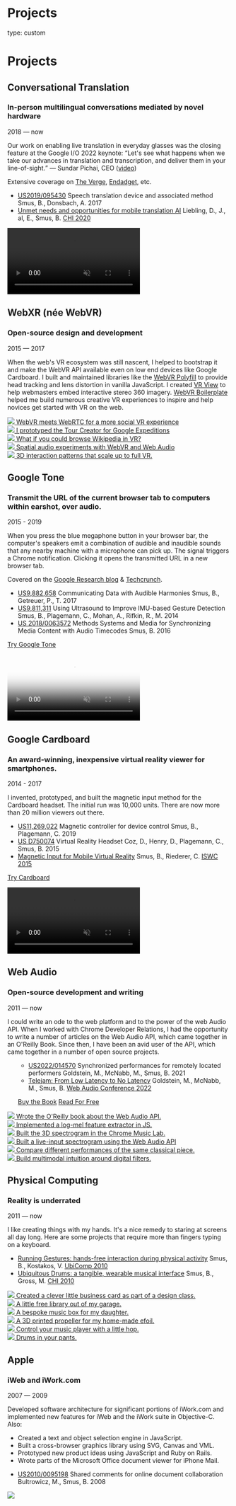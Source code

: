 Projects
========
type: custom

<main class="projects">
  <style scoped>
    @import "style.css";
  </style>
  <link href='//fonts.googleapis.com/css?family=Sofia+Sans:700' rel='stylesheet' />

  <h1>Projects</h1>

  <section class="project">
    <div class="info">
      <h2>Conversational Translation</h2>
      <h3>In-person multilingual conversations mediated by novel hardware</h3>
      <p class="date">2018 — now</p>
      <p>
        Our work on enabling live translation in everyday glasses was the
        closing feature at the Google I/O 2022 keynote: <q>Let's see what happens when we take our advances in
          translation and transcription, and deliver them in your line-of-sight.</q> — Sundar Pichai, CEO (<a
          href="#">video</a>)
      </p>
      <p>Extensive coverage on <a
          href="https://www.theverge.com/2022/5/11/23067426/google-ar-glasses-live-translate-io">The Verge</a>, <a
          href="https://www.engadget.com/google-ar-glasses-190114468.html">Endadget</a>, etc.</p>
      <ul class="pubs">
        <li><a class="patent" href="/patents/2017 - Speech Translation Device and Associated Method.pdf">US2019/095430</a> Speech translation device and associated method <span class="authors">Smus, B., Donsbach, A.</span> 2017</li>
        <li><a class="paper" href="/papers/2020 - Unmet Needs and Opportunities for Mobile Translation AI.pdf">Unmet needs and opportunities for mobile translation AI</a> <span class="authors">Liebling, D., J., al, E., Smus, B.</span> <a href="https://chi2020.acm.org/"> CHI 2020</a></li>
      </ul>
      </p>
    </div>
    <div class="media">
      <video class="big" autoplay muted src="media/augmented-language.mp4"></video>
    </div>
  </section>

  <section class="project">
    <div class="info">
      <h2>WebXR (née WebVR)</h2>
      <h3>Open-source design and development</h3>
      <p class="date">2015 — 2017</p>
      <p>
        When the web's VR ecosystem was still nascent, I helped to bootstrap it and make the WebVR API available even
        on
        low
        end devices like Google Cardboard. I built and maintained libraries like the <a
          href="https://github.com/immersive-web/webvr-polyfill/">WebVR Polyfill</a>
        to provide head tracking and lens distortion in vanilla JavaScript. I created <a
          href="https://developers.google.com/vr/develop/web/vrview-web">VR View</a> to help webmasters embed
        interactive stereo 360 imagery. <a href="https://github.com/borismus/webvr-boilerplate">WebVR
          Boilerplate</a> helped me build numerous creative VR experiences to inspire and help novices get started with VR on the web.
      </p>
      </p>
    </div>
    <div class="media">
      <div class="media-item">
        <a href="/copresence-webvr/">
          <img src="media/webvr-copresence.jpg" />
          <label>WebVR meets WebRTC for a more social VR experience</label>
        </a>
      </div>
      <div class="media-item">
        <a href="https://vr.google.com/tourcreator/">
          <img src="media/webvr-expeditions.png" />
          <label>I prototyped the Tour Creator for Google Expeditions</label>
        </a>
      </div>
      <div class="media-item">
        <a href="/wikipedia-vr/">
          <img src="media/webvr-forest.jpg" />
          <label>What if you could browse Wikipedia in VR?</label>
        </a>
      </div>
      <div class="media-item">
        <a href="/spatial-audio-web-vr/">
          <img src="media/webvr-spatial-audio.jpg" />
          <label>Spatial audio experiments with WebVR and Web Audio</label>
        </a>
      </div>
      <div class="media-item">
        <a href="/ray-input-webvr-interaction-patterns/">
          <img src="media/webvr-tools.jpg" />
          <label>3D interaction patterns that scale up to full VR.</label>
        </a>
      </div>
  </section>


  <section class="project">
    <div class="info">
      <h2>Google Tone</h2>
      <h3>Transmit the URL of the current browser tab to computers within earshot, over audio.</h3>
      <p class="date">2015 - 2019</p>
      <p>
        When you press the blue megaphone button in your browser bar, the computer's speakers emit a combination of
        audible and inaudible sounds that any nearby machine with a microphone can pick up. The signal triggers a
        Chrome notification. Clicking it opens the transmitted URL in a new browser tab.
      </p>
      <p>Covered on the <a href="https://ai.googleblog.com/2015/05/tone-experimental-chrome-extension-for.html">Google
          Research blog</a> & <a
          href="https://techcrunch.com/2015/05/19/googles-tone-chrome-extension-lets-you-share-urls-by-sound/">Techcrunch</a>.
      </p>
      <ul class="pubs">
        <li><a class="patent" href="/patents/2017 - Communicating Data with Audible Harmonies.pdf">US9,882,658</a> Communicating Data with Audible Harmonies <span class="authors">Smus, B., Getreuer, P., T.</span> 2017</li>
        <li><a class="patent" href="/patents/2014 - Using Ultrasound to Improve IMU-based Gesture Detection.pdf">US9,811,311</a> Using Ultrasound to Improve IMU-based Gesture Detection <span class="authors">Smus, B., Plagemann, C., Mohan, A., Rifkin, R., M.</span> 2014</li>
        <li><a class="patent" href="/patents/2016 - Methods Systems and Media for Synchronizing Media Content with Audio Timecodes.pdf">US 2018/0063572</a> Methods Systems and Media for Synchronizing Media Content with Audio Timecodes <span class="authors">Smus, B.</span> 2016</li>
      </ul>
      <p class="actions">
        <a class="primary" href="https://g.co/tone" target="_blank">Try Google Tone</a>
      </p>
    </div>
    <div class="media">
      <video class="big" autoplay muted src="media/google-tone-youtube.mp4"
        poster="media/google-tone_preview.png" preload="none"></video>
    </div>
  </section>

  <section class="project">
    <div class="info">
      <h2>Google Cardboard</h2>
      <h3>An award-winning, inexpensive virtual reality viewer for smartphones.</h3>
      <p class="date">2014 - 2017</p>
      <p>
        I invented, prototyped, and built the magnetic input method for the Cardboard
        headset. The initial run was 10,000 units. There are now more than 20 million viewers out there.
      </p>
      <ul class="pubs">
        <li><a class="patent" href="/patents/2019 - Magnetic controller for device control.pdf">US11,269,022</a> Magnetic controller for device control <span class="authors">Smus, B., Plagemann, C.</span> 2019</li>
        <li><a class="patent" href="/patents/2015 - Virtual Reality Headset (Cardboard VR Design Patent).pdf">US D750074</a> Virtual Reality Headset <span class="authors">Coz, D., Henry, D., Plagemann, C., Smus, B.</span> 2015</li>
        <li><a class="paper" href="/papers/2015 - Magnetic Input for Mobile Virtual Reality.pdf">Magnetic Input for Mobile Virtual Reality</a> <span class="authors">Smus, B., Riederer, C.</span> <a href="http://iswc2015.semanticweb.org/"> ISWC 2015</a></li>
      </ul>
      </p>
      <p class="actions">
        <a class="primary" href="https://g.co/cardboard" target="_blank">Try Cardboard</a>
      </p>
    </div>
    <div class="media">
      <video class="big" autoplay muted src="media/cardboard.mp4"></video>
    </div>
  </section>

  <section class="project">
    <div class="info">
      <h2>Web Audio</h2>
      <h3>Open-source development and writing</h3>
      <p class="date">2011 — now</p>
      <p>
        I could write an ode to the web platform and to the power of the web
        Audio API. When I worked with Chrome Developer Relations, I had the
        opportunity to write a number of articles on the Web Audio API, which
        came together in an O'Reilly Book. Since then, I have been an avid user
        of the API, which came together in a number of open source projects.
      </p>
      <ul class="pubs">
        <ul><li><a class="patent" href="/patents/2021 - Synchronized performances for remotely located performers.pdf">US2022/014570</a> Synchronized performances for remotely located performers <span class="authors">Goldstein, M., McNabb, M., Smus, B.</span> 2021</li>
        <li><a class="paper" href="/papers/2022 - Telejam - From Low Latency to No Latency.pdf">Telejam: From Low Latency to No Latency</a> <span class="authors">Goldstein, M., McNabb, M., Smus, B.</span> <a href="https://webaudioconf.com/"> Web Audio Conference 2022</a></li>
      </ul>
      <p class="actions">
        <a class="primary" href="https://www.amazon.com/Web-Audio-API-Advanced-Interactive/dp/1449332684"
          target="_blank">Buy the Book</a>
        <a href="https://webaudioapi.com/book" target="_blank">Read For Free</a>
      </p>
    </div>
    <div class="media">
      <div class="media-item">
        <a href="https://webaudioapi.com/book/">
          <img src="media/wa-book.jpg" />
          <label>Wrote the O'Reilly book about the Web Audio API.</label>
        </a>
      </div>
      <div class="media-item">
        <a href="/web-audio-ml-features/">
          <img src="media/wa-features.png" />
          <label>Implemented a log-mel feature extractor in JS.</label>
        </a>
      </div>
      <div class="media-item">
        <a href="https://musiclab.chromeexperiments.com/spectrogram/">
          <img src="media/wa-chrome-music-lab.jpg" />
          <label>Built the 3D spectrogram in the Chrome
            Music Lab.</label>
        </a>
      </div>
      <div class="media-item">
        <a href="https://borismus.github.io/spectrogram/">
          <img src="media/wa-spectrogram.jpg" />
          <label>Built a live-input spectrogram using the Web Audio API</label>
        </a>
      </div>
      <div class="media-item">
        <a href="https://borismus.github.io/classical-interpreter/">
          <img src="media/wa-comparing-interpretations.gif" />
          <label>Compare different performances of the same classical piece.</label>
        </a>
      </div>
      <div class="media-item">
        <a href="https://borismus.github.io/filter-playground/">
          <img src="media/wa-filter-playground.png" />
          <label>Build multimodal intuition around digital filters.</label>
        </a>
      </div>
    </div>
  </section>

  <section class="project">
    <div class="info">
      <h2>Physical Computing</h2>
      <h3>Reality is underrated</h3>
      <p class="date">2011 — now</p>
      <p>
        I like creating things with my hands. It's a nice remedy to staring at screens all day long. Here are some projects that require more than fingers typing on a keyboard.
      </p>
      <ul class="pubs">
        <li><a class="paper" href="/papers/2010 - Running Gestures - hands-free interaction during physical activity.pdf">Running Gestures: hands-free interaction during physical activity</a> <span class="authors">Smus, B., Kostakos, V.</span> <a href="https://www.ubicomp.org/ubicomp2010/"> UbiComp 2010</a></li>
        <li><a class="paper" href="/papers/2010 - Ubiquitous Drums - a tangible, wearable musical interface.pdf">Ubiquitous Drums: a tangible, wearable musical interface</a> <span class="authors">Smus, B., Gross, M.</span> <a href="http://www.chi2010.org/"> CHI 2010</a></li>
      </ul>
    </div>
    <div class="media">
      <div class="media-item">
        <a href="/minimal-business-card-design/">
          <img src="media/phys-business-card.png" />
          <label>Created a clever little business card as part of a design class.</label>
        </a>
      </div>
      <div class="media-item">
        <a href="/little-free-library/">
          <img src="media/phys-library.jpg" />
          <label>A little free library out of my garage.</label>
        </a>
      </div>
      <div class="media-item">
        <a href="/toddler-music-box/">
          <img src="media/phys-music-box.jpg" />
          <label>A bespoke music box for my daughter.</label>
        </a>
      </div>
      <div class="media-item">
        <a href="/esup-builders/">
          <img src="media/phys-prop.jpg" />
          <label>A 3D printed propeller for my home-made efoil.</label>
        </a>
      </div>
      <div class="media-item">
        <a href="/skip-running-gesture/">
          <img src="media/phys-running-gestures.png" />
          <label>Control your music player with a little hop.</label>
        </a>
      </div>
      <div class="media-item">
        <a href="/ubiquitous-drums/">
          <img src="media/phys-ubi-drums.png" />
          <label>Drums in your pants.</label>
        </a>
      </div>
    </div>
  </section>


  <section class="project">
    <div class="info">
      <h2>Apple</h2>
      <h3>iWeb and iWork.com</h3>
      <p class="date">2007 — 2009</p>
      <p>
        Developed software architecture for significant portions of iWork.com and implemented new features for iWeb
        and
        the iWork suite in Objective-C. Also:
      <ul>
        <li>Created a text and object selection engine in JavaScript.</li>
        <li>Built a cross-browser graphics library using SVG, Canvas and VML.</li>
        <li>Prototyped new product ideas using JavaScript and Ruby on Rails.</li>
        <li>Wrote parts of the Microsoft Office document viewer for iPhone Mail.</li>
      </ul>
      </p>
      <ul class="pubs">
        <li><a class="patent" href="/patents/2008 - Shared comments for online document collaboration.pdf">US2010/0095198</a> Shared comments for online document collaboration <span class="authors">Bultrowicz, M., Smus, B.</span> 2008</li>
      </ul>
      </p>
    </div>
    <div class="media">
      <img class="big" src="media/iwork.png" />
    </div>
  </section>

</main>